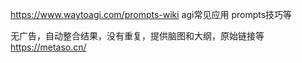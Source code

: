 


https://www.waytoagi.com/prompts-wiki
agi常见应用
prompts技巧等


无广告，自动整合结果，没有重复，提供脑图和大纲，原始链接等
https://metaso.cn/